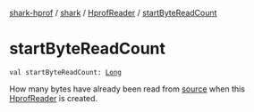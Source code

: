 [shark-hprof](../../index.md) / [shark](../index.md) / [HprofReader](index.md) / [startByteReadCount](./start-byte-read-count.md)

# startByteReadCount

`val startByteReadCount: `[`Long`](https://kotlinlang.org/api/latest/jvm/stdlib/kotlin/-long/index.html)

How many bytes have already been read from [source](#) when this [HprofReader](index.md) is created.

